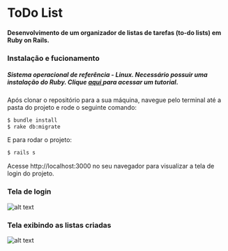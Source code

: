# ToDo List

#### Desenvolvimento de um organizador de listas de tarefas (to-do lists) em Ruby on Rails.


### Instalação e fucionamento

##### Sistema operacional de referência - Linux. Necessário possuir uma instalação do Ruby. Clique [ aqui ](https://gorails.com/setup/ubuntu/20.04) para acessar um tutorial.

Após clonar o repositório para a sua máquina, navegue pelo terminal até a pasta do projeto e rode o seguinte comando:
```sh
$ bundle install
$ rake db:migrate
```
E para rodar o projeto:
```sh
$ rails s
```
Acesse http://localhost:3000 no seu navegador para visualizar a tela de login do projeto.


### Tela de login

![alt text](https://i.ibb.co/vjFtQx0/screenshot-localhost-3000-2019-05-12-20-38-16.png)

### Tela exibindo as listas criadas

![alt text](https://i.ibb.co/1X0jpDk/screenshot-localhost-3000-2019-05-12-20-38-54.png)

